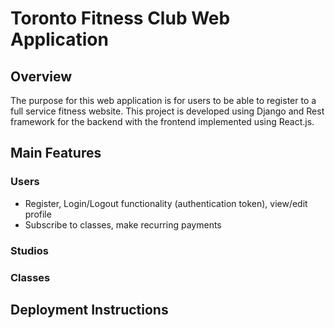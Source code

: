 # Toronto Fitness Club Web Application

## Overview
The purpose for this web application is for users to be able to register to a full service fitness website. This project is developed using Django and Rest framework for the backend with the frontend implemented using React.js.
## Main Features
### Users
- Register, Login/Logout functionality (authentication token), view/edit profile
- Subscribe to classes, make recurring payments
### Studios

### Classes

## Deployment Instructions
